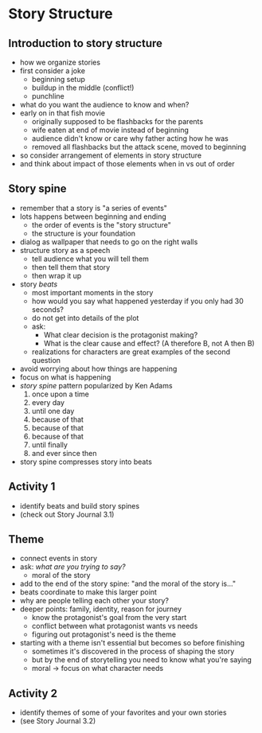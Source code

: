 # Story Structure

## Introduction to story structure
- how we organize stories
- first consider a joke
  - beginning setup
  - buildup in the middle (conflict!)
  - punchline
- what do you want the audience to know and when?
- early on in that fish movie
  - originally supposed to be flashbacks for the parents
  - wife eaten at end of movie instead of beginning
  - audience didn't know or care why father acting how he was
  - removed all flashbacks but the attack scene, moved to beginning
- so consider arrangement of elements in story structure
- and think about impact of those elements when in vs out of order

## Story spine
- remember that a story is "a series of events"
- lots happens between beginning and ending
  - the order of events is the "story structure"
  - the structure is your foundation
- dialog as wallpaper that needs to go on the right walls
- structure story as a speech
  - tell audience what you will tell them
  - then tell them that story
  - then wrap it up
- story _beats_
  - most important moments in the story
  - how would you say what happened yesterday if you only had 30 seconds?
  - do not get into details of the plot
  - ask:
    - What clear decision is the protagonist making?
    - What is the clear cause and effect? (A therefore B, not A then B)
  - realizations for characters are great examples of the second question
- avoid worrying about how things are happening
- focus on what is happening
- _story spine_ pattern popularized by Ken Adams
  1. once upon a time
  2. every day
  3. until one day
  4. because of that
  5. because of that
  6. because of that
  7. until finally
  8. and ever since then
- story spine compresses story into beats

## Activity 1
- identify beats and build story spines
- (check out Story Journal 3.1)

## Theme
- connect events in story
- ask: _what are you trying to say?_
  - moral of the story
- add to the end of the story spine: "and the moral of the story is..."
- beats coordinate to make this larger point
- why are people telling each other your story?
- deeper points: family, identity, reason for journey
  - know the protagonist's goal from the very start
  - conflict between what protagonist wants vs needs
  - figuring out protagonist's need is the theme
- starting with a theme isn't essential but becomes so before finishing
  - sometimes it's discovered in the process of shaping the story
  - but by the end of storytelling you need to know what you're saying
  - moral -> focus on what character needs

## Activity 2
- identify themes of some of your favorites and your own stories
- (see Story Journal 3.2)
